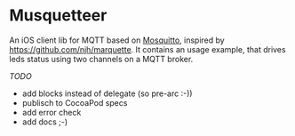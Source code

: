 Musquetteer
===========

An iOS client lib for MQTT based on [Mosquitto](http://mosquitto.org), inspired by https://github.com/njh/marquette.
It contains an usage example, that drives leds status using two channels on a MQTT broker.

*TODO*
- add blocks instead of delegate (so pre-arc :-))
- publisch to CocoaPod specs
- add error check
- add docs ;-)
